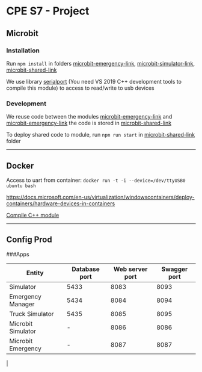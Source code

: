 # CPE S7 - Project



## Microbit

### Installation 

Run `npm install` in folders [microbit-emergency-link](./iot/microbit-emergency-link), [microbit-simulator-link](./iot/microbit-simulator-link), [microbit-shared-link](./iot/microbit-shared-link)


We use library [serialport](https://link) (You need VS 2019 C++ development tools to compile this module) to access to read/write to usb devices


### Development

We reuse code between the modules [microbit-emergency-link](./iot/microbit-emergency-link) and [microbit-emergency-link](./microbit-simulator-link) the code is stored in [microbit-shared-link](microbit-shared-link)

To deploy shared code to module, run `npm run start` in [microbit-shared-link](microbit-shared-link) folder

-----

## Docker 

Access to uart from container:  `docker run -t -i --device=/dev/ttyUSB0 ubuntu bash`

https://docs.microsoft.com/en-us/virtualization/windowscontainers/deploy-containers/hardware-devices-in-containers

[Compile C++ module](https://stackoverflow.com/questions/44371864/using-docker-with-nodejs-with-node-gyp-dependencies)

----

## Config Prod

###Apps

| Entity             | Database port | Web server port | Swagger port |
| ------------------ | ------------- | --------------- | ------------ |
| Simulator          | 5433          | 8083            | 8093         |
| Emergency Manager  | 5434          | 8084            | 8094         |
| Truck Simulator    | 5435          | 8085            | 8095         |
| Microbit Simulator | -             | 8086            | 8086         |
| Microbit Emergency | -             | 8087            | 8087         |


|